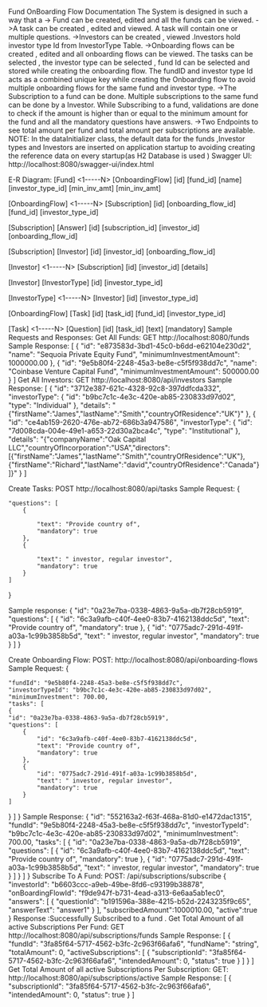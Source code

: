 Fund OnBoarding Flow Documentation
The System is designed in such a way that a
-> Fund can be created, edited and all the funds can be viewed.
->A task can be created , edited and viewed. A task will contain one or multiple questions.
->Investors can be created , viewed .Investors hold investor type Id from InvestorType Table.
->Onboarding flows can be created , edited and all onboarding flows can be viewed.
The tasks can be selected , the investor type can be selected , fund Id can be selected and stored while creating the onboarding flow.
The fundID and investor type Id acts as a combined unique key while creating the Onboarding flow to avoid multiple onboarding flows for the same fund and investor type.
->The Subscription to a fund can be done. Multiple subscriptions to the same fund can be done by a Investor.
While Subscribing to a fund, validations are done to check if the amount is higher than or equal to the minimum amount for the fund and all the mandatory questions have answers.
->Two Endpoints to see total amount per fund and total amount per subscriptions are available.
NOTE:
In the dataInitializer class, the default data for the funds ,Investor types and Investors are inserted on application startup to avoiding creating the reference data on every startup(as H2 Database is used )
Swagger UI: http://localhost:8080/swagger-ui/index.html

E-R Diagram:
[Fund] <1-----N> [OnboardingFlow]
 [id]              [fund_id]
 [name]            [investor_type_id]
 [min_inv_amt]     [min_inv_amt]

[OnboardingFlow] <1-----N> [Subscription]
 [id]                     [onboarding_flow_id]
 [fund_id]
 [investor_type_id]

[Subscription] <N-----1> [Answer]
 [id]                [subscription_id]
 [investor_id]
 [onboarding_flow_id]

[Subscription] <N-----1> [Investor]
 [id]               [investor_id]
 [onboarding_flow_id]

[Investor] <1-----N> [Subscription]
 [id]                [investor_id]
 [details]

[Investor] <N-----1> [InvestorType]
 [id]                [investor_type_id]

[InvestorType] <1-----N> [Investor]
 [id]                [investor_type_id]

[OnboardingFlow] <N-----M> [Task]
 [id]                  [task_id]
 [fund_id]
 [investor_type_id]

[Task] <1-----N> [Question]
 [id]                [task_id]
 [text]
 [mandatory]
Sample Requests and Responses:
Get All Funds:
GET http://localhost:8080/funds
Sample Response:
[
    {
        "id": "e873583d-3bd1-45c0-b6dd-e62104e230d2",
        "name": "Sequoia Private Equity Fund",
        "minimumInvestmentAmount": 1000000.00
    },
    {
        "id": "9e5b80f4-2248-45a3-be8e-c5f5f938dd7c",
        "name": "Coinbase Venture Capital Fund",
        "minimumInvestmentAmount": 500000.00
    }
]
Get All Investors:
GET http://localhost:8080/api/investors
Sample Response:
[
    {
        "id": "3712e387-621c-4328-92c8-397ddfcda332",
        "investorType": {
            "id": "b9bc7c1c-4e3c-420e-ab85-230833d97d02",
            "type": "Individual"
        },
        "details": "{\"firstName\":\"James\",\"lastName\":\"Smith\",\"countryOfResidence\":\"UK\"}"
    },
    {
        "id": "ce4ab159-2620-476e-ab72-686b3a947586",
        "investorType": {
            "id": "7d008cda-004e-49e1-a653-22d30a2bca4c",
            "type": "Institutional"
        },
        "details": "{\"companyName\":\"Oak Capital LLC\",\"countryOfIncorporation\":\"USA\",\"directors\":[{\"firstName\":\"James\",\"lastName\":\"Smith\",\"countryOfResidence\":\"UK\"},{\"firstName\":\"Richard\",\"lastName\":\"david\",\"countryOfResidence\":\"Canada\"}]}"
    }
]

Create Tasks:
POST http://localhost:8080/api/tasks
Sample Request:
{
   
    "questions": [
        {
            
            "text": "Provide country of",
            "mandatory": true
        },
        {
           
            "text": " investor, regular investor",
            "mandatory": true
        }
    ]
}

Sample response:
{
    "id": "0a23e7ba-0338-4863-9a5a-db7f28cb5919",
    "questions": [
        {
            "id": "6c3a9afb-c40f-4ee0-83b7-4162138ddc5d",
            "text": "Provide country of",
            "mandatory": true
        },
        {
            "id": "0775adc7-291d-491f-a03a-1c99b3858b5d",
            "text": " investor, regular investor",
            "mandatory": true
        }
    ]
}

Create Onboarding Flow:
POST: http://localhost:8080/api/onboarding-flows
Sample Request:
{
    
    "fundId": "9e5b80f4-2248-45a3-be8e-c5f5f938dd7c",
    "investorTypeId": "b9bc7c1c-4e3c-420e-ab85-230833d97d02",
    "minimumInvestment": 700.00,
    "tasks": [
    {
    "id": "0a23e7ba-0338-4863-9a5a-db7f28cb5919",
    "questions": [
        {
            "id": "6c3a9afb-c40f-4ee0-83b7-4162138ddc5d",
            "text": "Provide country of",
            "mandatory": true
        },
        {
            "id": "0775adc7-291d-491f-a03a-1c99b3858b5d",
            "text": " investor, regular investor",
            "mandatory": true
        }
    ]
}
    ]
}
Sample Response:
{
    "id": "552163a2-f63f-468a-81d0-e1472dac1315",
    "fundId": "9e5b80f4-2248-45a3-be8e-c5f5f938dd7c",
    "investorTypeId": "b9bc7c1c-4e3c-420e-ab85-230833d97d02",
    "minimumInvestment": 700.00,
    "tasks": [
    {
    "id": "0a23e7ba-0338-4863-9a5a-db7f28cb5919",
    "questions": [
        {
            "id": "6c3a9afb-c40f-4ee0-83b7-4162138ddc5d",
            "text": "Provide country of",
            "mandatory": true
        },
        {
            "id": "0775adc7-291d-491f-a03a-1c99b3858b5d",
            "text": " investor, regular investor",
            "mandatory": true
        }
    ]
}
    ]
}
Subscribe To A Fund:
POST: /api/subscriptions/subscribe
{
  "investorId": "b6603ccc-a9eb-49be-8fd6-c93199b38878",
  "onBoardingFlowId": "f9de947f-b731-4ead-a313-6e6aa5ab1ec0",
  "answers": [
    {
      "questionId": "b191596a-388e-4215-b52d-2243235f9c65",
      "answerText": "answer1"
    }
  ],
  "subscribedAmount":1000010.00,
  "active":true
}
Response :Successfully  Subscribed to a fund .
Get Total Amount of all active Subscriptions Per Fund:
GET http://localhost:8080/api/subscriptions/funds
Sample Response: [
  {
    "fundId": "3fa85f64-5717-4562-b3fc-2c963f66afa6",
    "fundName": "string",
    "totalAmount": 0,
    "activeSubscriptions": [
      {
        "subscriptionId": "3fa85f64-5717-4562-b3fc-2c963f66afa6",
        "intendedAmount": 0,
        "status": true
      }
    ]
  }
]
Get Total Amount of all active Subscriptions Per Subscription:
GET: http://localhost:8080/api/subscriptions/active
Sample Response:
[
  {
    "subscriptionId": "3fa85f64-5717-4562-b3fc-2c963f66afa6",
    "intendedAmount": 0,
    "status": true
  }
]







